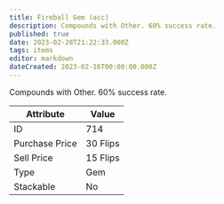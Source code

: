 ```yaml
---
title: Fireball Gem (acc)
description: Compounds with Other. 60% success rate.
published: true
date: 2023-02-28T21:22:33.000Z
tags: items
editor: markdown
dateCreated: 2023-02-16T00:00:00.000Z
---
```


Compounds with Other. 60% success rate.

|Attribute|Value|
|-|-|
|ID|714|
|Purchase Price|30 Flips|
|Sell Price|15 Flips|
|Type|Gem|
|Stackable|No|

